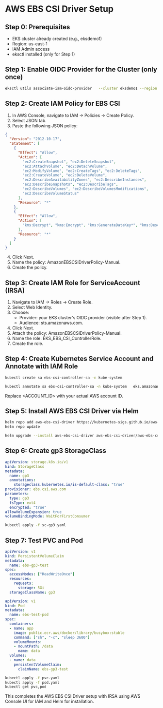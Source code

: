 # AWS EBS CSI Driver Setup



## Step 0: Prerequisites

- EKS cluster already created (e.g., eksdemo1)
- Region: us-east-1
- IAM Admin access
- eksctl installed (only for Step 1)

## Step 1: Enable OIDC Provider for the Cluster (only once)


```bash
eksctl utils associate-iam-oidc-provider   --cluster eksdemo1 --region us-east-1 --approve
```

## Step 2: Create IAM Policy for EBS CSI

1. In AWS Console, navigate to IAM → Policies → Create Policy.
2. Select JSON tab.
3. Paste the following JSON policy:

```json
{
  "Version": "2012-10-17",
  "Statement": [
    {
      "Effect": "Allow",
      "Action": [
        "ec2:CreateSnapshot", "ec2:DeleteSnapshot",
        "ec2:AttachVolume", "ec2:DetachVolume",
        "ec2:ModifyVolume", "ec2:CreateTags", "ec2:DeleteTags",
        "ec2:CreateVolume", "ec2:DeleteVolume",
        "ec2:DescribeAvailabilityZones", "ec2:DescribeInstances",
        "ec2:DescribeSnapshots", "ec2:DescribeTags",
        "ec2:DescribeVolumes", "ec2:DescribeVolumesModifications",
        "ec2:DescribeVolumeStatus"
      ],
      "Resource": "*"
    },
    {
      "Effect": "Allow",
      "Action": [
        "kms:Decrypt", "kms:Encrypt", "kms:GenerateDataKey*", "kms:DescribeKey"
      ],
      "Resource": "*"
    }
  ]
}
```

4. Click Next.
5. Name the policy: AmazonEBSCSIDriverPolicy-Manual.
6. Create the policy.

## Step 3: Create IAM Role for ServiceAccount (IRSA)

1. Navigate to IAM → Roles → Create Role.
2. Select Web Identity.
3. Choose:
   - Provider: your EKS cluster's OIDC provider (visible after Step 1).
   - Audience: sts.amazonaws.com.
4. Click Next.
5. Attach the policy: AmazonEBSCSIDriverPolicy-Manual.
6. Name the role: EKS_EBS_CSI_ControllerRole.
7. Create the role.

## Step 4: Create Kubernetes Service Account and Annotate with IAM Role

```bash
kubectl create sa ebs-csi-controller-sa -n kube-system

kubectl annotate sa ebs-csi-controller-sa -n kube-system   eks.amazonaws.com/role-arn=arn:aws:iam::<ACCOUNT_ID>:role/EKS_EBS_CSI_ControllerRole --overwrite
```

Replace <ACCOUNT_ID> with your actual AWS account ID.

## Step 5: Install AWS EBS CSI Driver via Helm

```bash
helm repo add aws-ebs-csi-driver https://kubernetes-sigs.github.io/aws-ebs-csi-driver
helm repo update

helm upgrade --install aws-ebs-csi-driver aws-ebs-csi-driver/aws-ebs-csi-driver   --namespace kube-system   --set controller.serviceAccount.create=false   --set controller.serviceAccount.name=ebs-csi-controller-sa   --set enableVolumeResizing=true   --set enableVolumeSnapshot=true
```

## Step 6: Create gp3 StorageClass

```yaml
apiVersion: storage.k8s.io/v1
kind: StorageClass
metadata:
  name: gp3
  annotations:
    storageclass.kubernetes.io/is-default-class: "true"
provisioner: ebs.csi.aws.com
parameters:
  type: gp3
  fsType: ext4
  encrypted: "true"
allowVolumeExpansion: true
volumeBindingMode: WaitForFirstConsumer
```

```bash
kubectl apply -f sc-gp3.yaml
```

## Step 7: Test PVC and Pod

```yaml
apiVersion: v1
kind: PersistentVolumeClaim
metadata:
  name: ebs-gp3-test
spec:
  accessModes: ["ReadWriteOnce"]
  resources:
    requests:
      storage: 5Gi
  storageClassName: gp3
```

```yaml
apiVersion: v1
kind: Pod
metadata:
  name: ebs-test-pod
spec:
  containers:
  - name: app
    image: public.ecr.aws/docker/library/busybox:stable
    command: ["sh", "-c", "sleep 3600"]
    volumeMounts:
    - mountPath: /data
      name: data
  volumes:
  - name: data
    persistentVolumeClaim:
      claimName: ebs-gp3-test
```

```bash
kubectl apply -f pvc.yaml
kubectl apply -f pod.yaml
kubectl get pvc,pod
```

This completes the AWS EBS CSI Driver setup with IRSA using AWS Console UI for IAM and Helm for installation.
